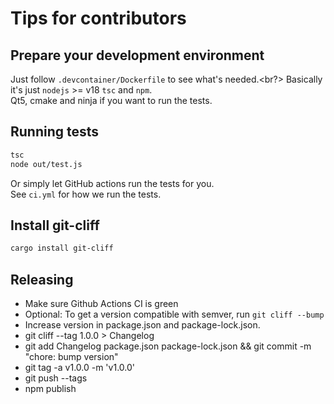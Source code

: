 # Tips for contributors

## Prepare your development environment

Just follow `.devcontainer/Dockerfile` to see what's needed.<br?>
Basically it's just `nodejs` >= v18 `tsc` and `npm`. <br>
Qt5, cmake and ninja if you want to run the tests.


## Running tests

```bash
tsc
node out/test.js
```

Or simply let GitHub actions run the tests for you.<br>
See `ci.yml` for how we run the tests.

## Install git-cliff

```bash
cargo install git-cliff
```

## Releasing

- Make sure Github Actions CI is green
- Optional: To get a version compatible with semver, run `git cliff --bump`
- Increase version in package.json and package-lock.json.
- git cliff --tag 1.0.0 > Changelog
- git add Changelog package.json package-lock.json && git commit -m "chore: bump version"
- git tag -a v1.0.0 -m 'v1.0.0'
- git push --tags
- npm publish
